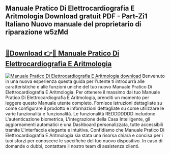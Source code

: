 ## Manuale Pratico Di Elettrocardiografia E Aritmologia Download gratuit PDF - Part-Zi1 Italiano Nuovo manuale del proprietario di riparazione w5zMd

# <h2><a href="http://df95u9.blite.top/?on=Manuale+Pratico+Di+Elettrocardiografia+E+Aritmologia">🔗Download 👉🔴 Manuale Pratico Di Elettrocardiografia E Aritmologia</a></h2>

[![Manuale Pratico Di Elettrocardiografia E Aritmologia download](https://i.imgur.com/lujVjoI.png)](http://df95u9.blite.top/?on=Manuale+Pratico+Di+Elettrocardiografia+E+Aritmologia)
Benvenuto in una nuova esperienza questa guida per l'utente ti introdurrà alle caratteristiche e alle funzioni uniche del tuo nuovo Manuale Pratico Di Elettrocardiografia E Aritmologia. Per ottenere il massimo dal tuo Manuale Pratico Di Elettrocardiografia E Aritmologia, prenditi un momento per leggere questo Manuale utente completo. Fornisce istruzioni dettagliate su come configurare il prodotto e informazioni dettagliate su come utilizzare le varie funzionalità e funzionalità. Le funzionalità REDDDDDDD includono L'autenticazione biometrica, L'integrazione della Casa Intelligente, gli aggiornamenti automatici e una Dashboard personalizzata, tutte accessibili tramite L'interfaccia elegante e intuitiva. Confidiamo che Manuale Pratico Di Elettrocardiografia E Aritmologia sia stata una risorsa chiara e concisa per i tuoi sforzi per conoscere le specifiche del tuo nuovo dispositivo. In caso di domande o dubbi, contattare il nostro team di assistenza clienti.
